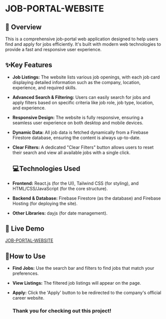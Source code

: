 # JOB-PORTAL-WEBSITE


## 🌟 Overview

This is a comprehensive job-portal web application designed to help users find and apply for jobs efficiently. It's built with modern web technologies to provide a fast and responsive user experience.


## ✨Key Features

* **Job Listings:** The website lists various job openings, with each job card displaying detailed information such as the company, location, experience, and required skills.
  

* **Advanced Search & Filtering:** Users can easily search for jobs and apply filters based on specific criteria like job role, job type, location, and experience.
  

* **Responsive Design:** The website is fully responsive, ensuring a seamless user experience on both desktop and mobile devices.
  

* **Dynamic Data:** All job data is fetched dynamically from a Firebase Firestore database, ensuring the content is always up-to-date.
  

* **Clear Filters:** A dedicated "Clear Filters" button allows users to reset their search and view all available jobs with a single click.
  

  ## 💻Technologies Used

* **Frontend:** React.js (for the UI), Tailwind CSS (for styling), and HTML/CSS/JavaScript (for the core structure).
  

* **Backend & Database:** Firebase Firestore (as the database) and Firebase Hosting (for deploying the site).
  

* **Other Libraries:** dayjs (for date management).
  

 ## 🔗 Live Demo

 <a href="https://job-portal-website-8a7c6.web.app/" title="JOB-PORTAL-WEBSITE">JOB-PORTAL-WEBSITE</a>


 ## 🚀How to Use

 * **Find Jobs:** Use the search bar and filters to find jobs that match your preferences.
   

* **View Listings:** The filtered job listings will appear on the page.
  

* **Apply:** Click the 'Apply' button to be redirected to the company's official career website.


  ### Thank you for checking out this project!


  

  


